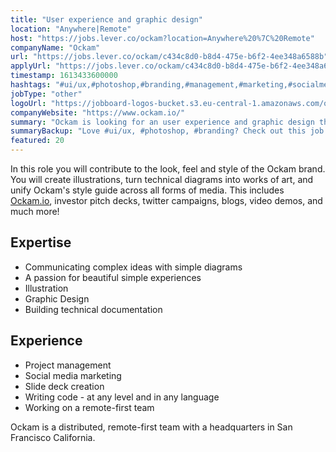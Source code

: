 ```yaml
---
title: "User experience and graphic design"
location: "Anywhere|Remote"
host: "https://jobs.lever.co/ockam?location=Anywhere%20%7C%20Remote"
companyName: "Ockam"
url: "https://jobs.lever.co/ockam/c434c8d0-b8d4-475e-b6f2-4ee348a6588b"
applyUrl: "https://jobs.lever.co/ockam/c434c8d0-b8d4-475e-b6f2-4ee348a6588b/apply"
timestamp: 1613433600000
hashtags: "#ui/ux,#photoshop,#branding,#management,#marketing,#socialmedia"
jobType: "other"
logoUrl: "https://jobboard-logos-bucket.s3.eu-central-1.amazonaws.com/ockam"
companyWebsite: "https://www.ockam.io/"
summary: "Ockam is looking for an user experience and graphic design that has experience in: experience in: #ui/ux, #photoshop, #branding."
summaryBackup: "Love #ui/ux, #photoshop, #branding? Check out this job post!"
featured: 20
---
```


In this role you will contribute to the look, feel and style of the Ockam brand. You will create illustrations, turn technical diagrams into works of art, and unify Ockam's style guide across all forms of media. This includes [Ockam.io](http://Ockam.io), investor pitch decks, twitter campaigns, blogs, video demos, and much more!

## Expertise

*   Communicating complex ideas with simple diagrams
*   A passion for beautiful simple experiences
*   Illustration
*   Graphic Design
*   Building technical documentation

## Experience

*   Project management
*   Social media marketing
*   Slide deck creation
*   Writing code - at any level and in any language
*   Working on a remote-first team

Ockam is a distributed, remote-first team with a headquarters in San Francisco California.
